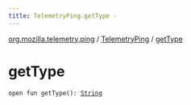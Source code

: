 ```yaml
---
title: TelemetryPing.getType - 
---
```


[org.mozilla.telemetry.ping](../index.html) / [TelemetryPing](index.html) / [getType](./get-type.html)

# getType

`open fun getType(): `[`String`](https://kotlinlang.org/api/latest/jvm/stdlib/kotlin/-string/index.html)